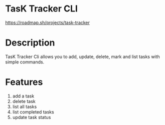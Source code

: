 # TasK Tracker CLI
https://roadmap.sh/projects/task-tracker

# Description

TasK Tracker Cli allows you to add, update, delete, mark and list tasks with simple commands.

# Features
1. add a task
2. delete task
3. list all tasks
4. list completed tasks
5. update task status
